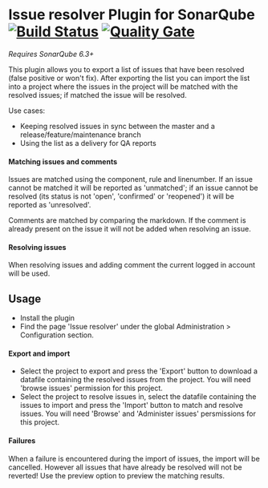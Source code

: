 # Issue resolver Plugin for SonarQube [![Build Status](https://travis-ci.org/willemsrb/sonar-issueresolver-plugin.svg?branch=master)](https://travis-ci.org/willemsrb/sonar-issueresolver-plugin) [![Quality Gate](https://sonarqube.com/api/badges/gate?key=nl.future-edge.sonarqube.plugins:sonar-issueresolver-plugin)](https://sonarqube.com/dashboard/index?id=nl.future-edge.sonarqube.plugins%3Asonar-issueresolver-plugin)
*Requires SonarQube 6.3+*

This plugin allows you to export a list of issues that have been resolved (false positive or won't fix). After exporting the list you can import the list into a project where the issues in the project will be matched with the resolved issues; if matched the issue will be resolved.

Use cases:
- Keeping resolved issues in sync between the master and a release/feature/maintenance branch
- Using the list as a delivery for QA reports

#### Matching issues and comments
Issues are matched using the component, rule and linenumber.
If an issue cannot be matched it will be reported as 'unmatched'; if an issue cannot be resolved (its status is not 'open', 'confirmed' or 'reopened') it will be reported as 'unresolved'.

Comments are matched by comparing the markdown. If the comment is already present on the issue it will not be added when resolving an issue.

#### Resolving issues
When resolving issues and adding comment the current logged in account will be used.

## Usage
- Install the plugin
- Find the page 'Issue resolver' under the global Administration > Configuration section.

#### Export and import
- Select the project to export and press the 'Export' button to download a datafile containing the resolved issues from the project. You will need 'browse issues' permission for this project.
- Select the project to resolve issues in, select the datafile containing the issues to import and press the 'Import' button to match and resolve issues. You will need 'Browse' and 'Administer issues' persmissions for this project.

#### Failures
When a failure is encountered during the import of issues, the import will be cancelled. However all issues that have already be resolved will not be reverted! Use the preview option to preview the matching results.